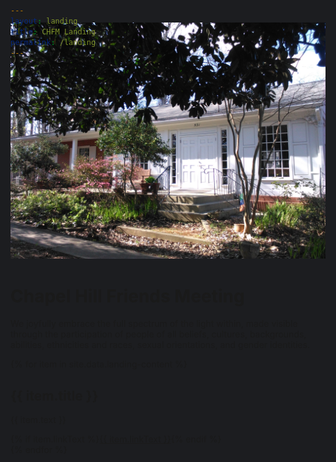 ```yaml
---
layout: landing
title: CHFM Landing
permalink: /landing
---
```

<head>
  <style>
    html, body {
      background-color: #1C1D20;
    }
  </style>
</head>

<div style="margin-top: -70px;" class="container-fluid" id="landingBase">
  <div class="row justify-content-center">
    <div class="col-12 noPadding" id="bigImage">
      <img class="img-fluid" src="assets/images/meeting-house.jpg" />
    </div>
    <div class="col-12 overlay">
      <h1>Chapel Hill Friends Meeting</h1>
      <p class="mt-5 mx-auto">We joyfully embrace the full spectrum of the light within, made visible through the participation of people of all beliefs, cultures, backgrounds, abilities, ethnicities and races, sexual orientations, and gender identities.</p>
    </div>
  </div>
</div>
<div class="container-fluid" id="landingContent">
  <div class="row mx-auto">
    {% for item in site.data.landing-content %}
      <div class="col-sm-6">
        <h2>{{ item.title }}</h2>
        <p>{{ item.text }}</p>
        {% if item.linkText %}<a href="{% if item.link %}{{site.baseurl}}{{ item.link }}{% endif %}">{{ item.linkText }}</a>{% endif %}
      </div>
    {% endfor %}
  </div>
</div>